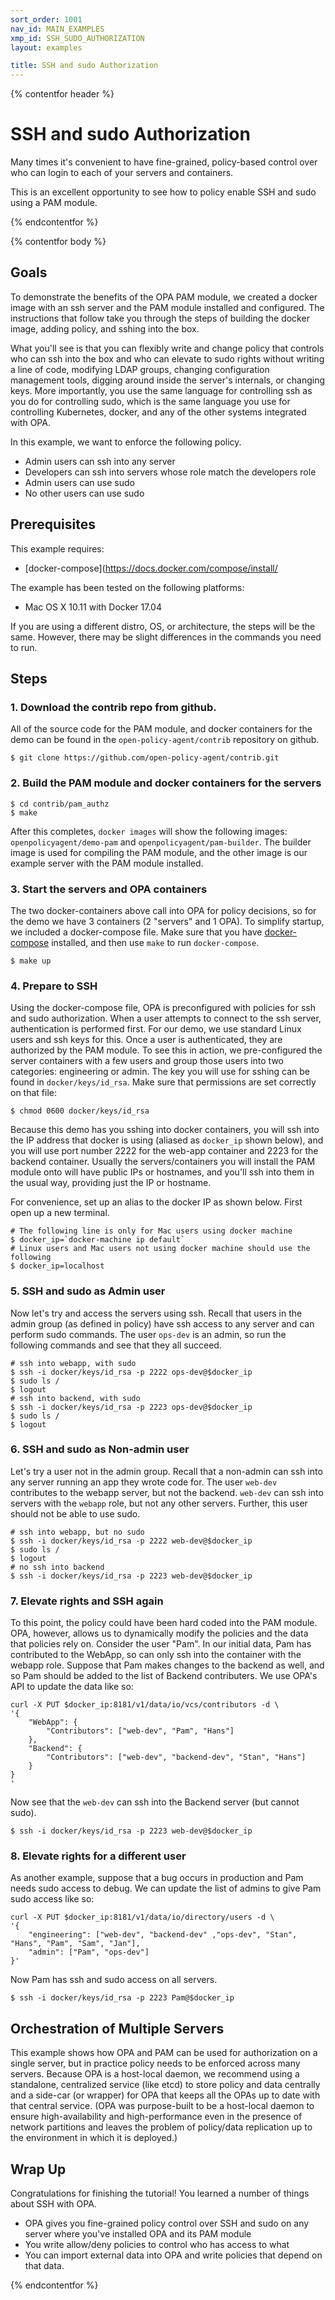 ```yaml
---
sort_order: 1001
nav_id: MAIN_EXAMPLES
xmp_id: SSH_SUDO_AUTHORIZATION
layout: examples

title: SSH and sudo Authorization
---
```


{% contentfor header %}
# SSH and sudo Authorization

Many times it's convenient to have fine-grained, policy-based control over who can
login to each of your servers and containers.

This is an excellent opportunity to see how to policy enable SSH and sudo using a PAM module.

{% endcontentfor %}

{% contentfor body %}

## Goals

To demonstrate the benefits of the OPA PAM module, we created a docker image
with an ssh server and the PAM module installed and configured. The instructions
that follow take you through the steps of building the docker image, adding
policy, and sshing into the box.

What you'll see is that you can flexibly write and change policy that controls
who can ssh into the box and who can elevate to sudo rights without writing a
line of code, modifying LDAP groups, changing configuration management tools,
digging around inside the server's internals, or changing keys.  More
importantly, you use the same language for controlling ssh as you do for
controlling sudo, which is the same language you use for controlling Kubernetes,
docker, and any of the other systems integrated with OPA.

In this example, we want to enforce the following policy.

* Admin users can ssh into any server
* Developers can ssh into servers whose role match the developers role
* Admin users can use sudo
* No other users can use sudo


## Prerequisites

This example requires:

  * [docker-compose](https://docs.docker.com/compose/install/

The example has been tested on the following platforms:

  * Mac OS X 10.11 with Docker 17.04

If you are using a different distro, OS, or architecture, the steps will be the same. However, there may be slight differences in the commands you need to run.

## Steps

### 1. Download the contrib repo from github.
All of the source code for the PAM module, and docker containers for the demo can be found in the `open-policy-agent/contrib` repository on github.

```shell
$ git clone https://github.com/open-policy-agent/contrib.git
```

### 2. Build the PAM module and docker containers for the servers

```shell
$ cd contrib/pam_authz
$ make
```

After this completes, `docker images` will show the
following images: `openpolicyagent/demo-pam` and `openpolicyagent/pam-builder`. The builder
image is used for compiling the PAM module, and the other image is our
example server with the PAM module installed.

### 3. Start the servers and OPA containers
The two docker-containers above call into
OPA for policy decisions, so for the demo we have 3 containers (2 "servers" and
1 OPA).  To simplify startup, we included a docker-compose file. Make sure that
you have [docker-compose](https://docs.docker.com/compose/install/) installed,
and then use `make` to run `docker-compose`.

```shell
$ make up
```

### 4. Prepare to SSH

Using the docker-compose file, OPA is preconfigured with policies for ssh and
sudo authorization. When a user attempts to connect to the ssh server,
authentication is performed first. For our demo, we use standard Linux users and
ssh keys for this. Once a user is authenticated, they are authorized by the PAM
module. To see this in action, we pre-configured the server containers with a
few users and group those users into two categories: engineering or admin.  The
key you will use for sshing can be found in `docker/keys/id_rsa`.  Make sure that
permissions are set correctly on that file:

```shell
$ chmod 0600 docker/keys/id_rsa
```

Because this demo has you sshing into docker containers, you will ssh into the
IP address that docker is using (aliased as `docker_ip` shown below), and you
will use port number 2222 for the web-app container and 2223 for the backend
container. Usually the servers/containers you will install the PAM module onto
will have public IPs or hostnames, and you'll ssh into them in the usual way,
providing just the IP or hostname.

For convenience, set up an alias to the docker IP as shown below.  First
open up a new terminal.

```
# The following line is only for Mac users using docker machine
$ docker_ip=`docker-machine ip default`
# Linux users and Mac users not using docker machine should use the following
$ docker_ip=localhost
```

### 5. SSH and sudo as Admin user

Now let's try and access the servers using ssh. Recall that users in the admin
group (as defined in policy) have ssh access to any server and can perform sudo
commands. The user `ops-dev` is an admin, so run the following commands and see
that they all succeed.

```shell
# ssh into webapp, with sudo
$ ssh -i docker/keys/id_rsa -p 2222 ops-dev@$docker_ip
$ sudo ls /
$ logout
# ssh into backend, with sudo
$ ssh -i docker/keys/id_rsa -p 2223 ops-dev@$docker_ip
$ sudo ls /
$ logout
```

### 6. SSH and sudo as Non-admin user

Let's try a user not in the admin group. Recall that a non-admin can ssh into
any server running an app they wrote code for.   The user `web-dev` contributes
to the webapp server, but not the backend. `web-dev` can ssh into servers with
the `webapp` role, but not any other servers. Further, this user should not be
able to use sudo.

```shell
# ssh into webapp, but no sudo
$ ssh -i docker/keys/id_rsa -p 2222 web-dev@$docker_ip
$ sudo ls /
$ logout
# no ssh into backend
$ ssh -i docker/keys/id_rsa -p 2223 web-dev@$docker_ip
```

### 7. Elevate rights and SSH again

To this point, the policy could have been hard coded into the PAM module. OPA,
however, allows us to dynamically modify the policies and the data that policies
rely on. Consider the user "Pam". In our initial data, Pam has contributed to
the WebApp, so can only ssh into the container with the webapp role. Suppose
that Pam makes changes to the backend as well, and so Pam should be added to the
list of Backend contributers. We use OPA's API to update the data like so:

```
curl -X PUT $docker_ip:8181/v1/data/io/vcs/contributors -d \
'{
    "WebApp": {
        "Contributors": ["web-dev", "Pam", "Hans"]
    },
    "Backend": {
        "Contributors": ["web-dev", "backend-dev", "Stan", "Hans"]
    }
}
'
```

Now see that the `web-dev` can ssh into the Backend server (but cannot sudo).

```shell
$ ssh -i docker/keys/id_rsa -p 2223 web-dev@$docker_ip
```


### 8. Elevate rights for a different user

As another example, suppose that a bug occurs in production and Pam needs sudo
access to debug. We can update the list of admins to give Pam sudo access like
so:

```
curl -X PUT $docker_ip:8181/v1/data/io/directory/users -d \
'{
    "engineering": ["web-dev", "backend-dev" ,"ops-dev", "Stan", "Hans", "Pam", "Sam", "Jan"],
    "admin": ["Pam", "ops-dev"]
}'
```

Now Pam has ssh and sudo access on all servers.

```shell
$ ssh -i docker/keys/id_rsa -p 2223 Pam@$docker_ip
```

## Orchestration of Multiple Servers

This example shows how OPA and PAM can be used for authorization on a
single server, but in practice policy needs to be enforced across many servers.
Because OPA is a host-local daemon, we recommend using a standalone, centralized
service (like etcd) to store policy and data centrally and a side-car (or
wrapper) for OPA that keeps all the OPAs up to date with that central service.
(OPA was purpose-built to be a host-local daemon to ensure high-availability and
high-performance even in the presence of network partitions and leaves the
problem of policy/data replication up to the environment in which it is
deployed.)


## Wrap Up
Congratulations for finishing the tutorial!  You learned a number of things
about SSH with OPA.

* OPA gives you fine-grained policy control over SSH and sudo on any server where you've
  installed OPA and its PAM module
* You write allow/deny policies to control who has access to what
* You can import external data into OPA and write policies that depend on
  that data.




{% endcontentfor %}
